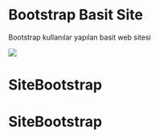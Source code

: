 # Bootstrap Basit Site

Bootstrap kullanılar yapılan basit web sitesi

![](site.gif) 
# SiteBootstrap
# SiteBootstrap
